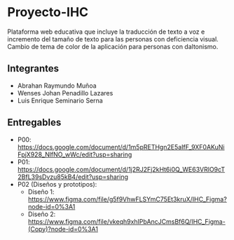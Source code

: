 # Proyecto-IHC

Plataforma web educativa que incluye la traducción de texto a voz e incremento del tamaño de texto para las personas con deficiencia visual. Cambio de tema de color de la aplicación para personas con daltonismo.

## Integrantes

- Abrahan Raymundo Muñoa
- Wenses Johan Penadillo Lazares
- Luis Enrique Seminario Serna

## Entregables

- P00: <https://docs.google.com/document/d/1m5pRETHgn2E5aIfF_9XF0AKuNiFpjX928_NlfNO_wWc/edit?usp=sharing>
- P01: <https://docs.google.com/document/d/1j2RJ2Fj2kHt6i0Q_WE63VRlO9cT2BfL39sDvzu85kB4/edit?usp=sharing>
- P02 (Diseños y prototipos):
  - Diseño 1: <https://www.figma.com/file/g5f9VhwFLSYmC75Et3kruX/IHC_Figma?node-id=0%3A1>
  - Diseño 2: <https://www.figma.com/file/vkeqh9xhIPbAncJCmsBf6Q/IHC_Figma-(Copy)?node-id=0%3A1>
